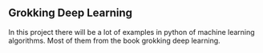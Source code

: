 ## Grokking Deep Learning

In this project there will be a lot of examples in python of machine learning algorithms. Most of them  from the book grokking deep learning.